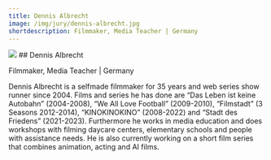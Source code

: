 ```yaml
---
title: Dennis Albrecht 
image: /img/jury/dennis-albrecht.jpg
shortdescription: Filmmaker, Media Teacher | Germany
---
```

<img src="/img/jury/dennis-albrecht.jpg">
## Dennis Albrecht 

Filmmaker, Media Teacher | Germany

Dennis Albrecht is a selfmade filmmaker for 35 years and web series show runner since 2004. Films and series he has done are “Das Leben ist keine Autobahn” (2004-2008), “We All Love Football” (2009-2010), “Filmstadt” (3 Seasons 2012-2014), “KINOKINOKINO” (2008-2022) and “Stadt des Friedens” (2021-2023). Furthermore he works in media education and does workshops with filming daycare centers, elementary schools and people with assistance needs. He is also currently working on a short film series that combines animation, acting and AI films.